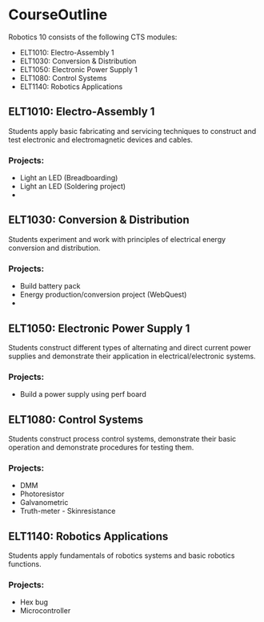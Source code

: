 # CourseOutline 

Robotics 10 consists of the following CTS modules:
* ELT1010: Electro-Assembly 1
* ELT1030: Conversion & Distribution
* ELT1050: Electronic Power Supply 1
* ELT1080: Control Systems
* ELT1140: Robotics Applications

## ELT1010: Electro-Assembly 1
Students apply basic fabricating and servicing techniques to construct and test electronic and electromagnetic devices and cables. 
### Projects: 
 * Light an LED (Breadboarding)
 * Light an LED (Soldering project)
 * 

## ELT1030: Conversion & Distribution
Students experiment and work with principles of electrical energy conversion and distribution.
### Projects:
 * Build battery pack
 * Energy production/conversion project (WebQuest)
 * 

## ELT1050: Electronic Power Supply 1
Students construct different types of alternating and direct current power supplies and demonstrate their application in electrical/electronic systems.
### Projects:
 * Build a power supply using perf board

## ELT1080: Control Systems
Students construct process control systems, demonstrate their basic operation and demonstrate procedures for testing them.
### Projects: 
 * DMM
 * Photoresistor
 * Galvanometric
 * Truth-meter - Skinresistance

## ELT1140: Robotics Applications
Students apply fundamentals of robotics systems and basic robotics functions.
### Projects:
 * Hex bug
 * Microcontroller 
 
